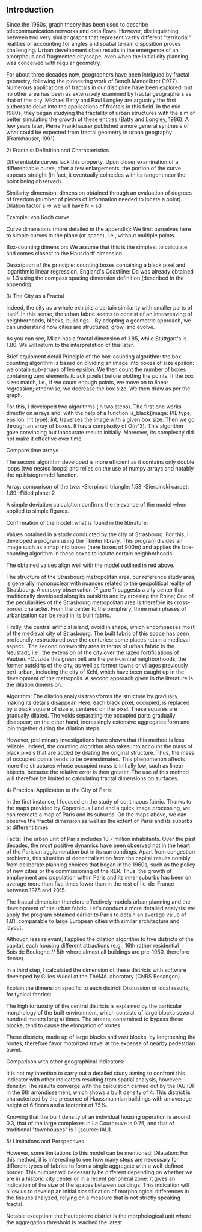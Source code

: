 ## Introduction

Since the 1960s, graph theory has been used to describe telecommunication networks and data flows. However, distinguishing between two very similar graphs that represent vastly different "territorial" realities or accounting for angles and spatial terrain disposition proves challenging. Urban development often results in the emergence of an amorphous and fragmented cityscape, even when the initial city planning was conceived with regular geometry.

For about three decades now, geographers have been intrigued by fractal geometry, following the pioneering work of Benoît Mandelbrot (1977). Numerous applications of fractals in our discipline have been explored, but no other area has been as extensively examined by fractal geographers as that of the city. Michael Batty and Paul Longley are arguably the first authors to delve into the applications of fractals in this field. In the mid-1980s, they began studying the fractality of urban structures with the aim of better simulating the growth of these entities (Batty and Longley, 1986). A few years later, Pierre Frankhauser published a more general synthesis of what could be expected from fractal geometry in urban geography (Frankhauser, 1991).

2/ Fractals: Definition and Characteristics

Differentiable curves lack this property. Upon closer examination of a differentiable curve, after a few enlargements, the portion of the curve appears straight (in fact, it eventually coincides with its tangent near the point being observed).

Similarity dimension: dimension obtained through an evaluation of degrees of freedom (number of pieces of information needed to locate a point).
Dilation factor s -> we will have N = sd

Example: von Koch curve.

Curve dimensions (more detailed in the appendix): We limit ourselves here to simple curves in the plane (or space), i.e., without multiple points.

Box-counting dimension: We assume that this is the simplest to calculate and comes closest to the Hausdorff dimension.

Description of the principle: counting boxes containing a black pixel and logarithmic linear regression.
England's Coastline: Dc was already obtained ≃ 1.3 using the compass spacing dimension definition (described in the appendix).

3/ The City as a Fractal

Indeed, the city as a whole exhibits a certain similarity with smaller parts of itself. In this sense, the urban fabric seems to consist of an interweaving of neighborhoods, blocks, buildings... By adopting a geometric approach, we can understand how cities are structured, grow, and evolve.

As you can see, Milan has a fractal dimension of 1.85, while Stuttgart's is 1.80. We will return to the interpretation of this later.

Brief equipment detail
Principle of the box-counting algorithm: the box-counting algorithm is based on dividing an image into boxes of size epsilon: we obtain sub-arrays of len epsilon. We then count the number of boxes containing zero elements (black pixels) before plotting the points. If the box sizes match, i.e., if we count enough points, we move on to linear regression; otherwise, we decrease the box size. We then draw as per the graph.

For this, I developed two algorithms (in two steps). The first one works directly on arrays and, with the help of a function is_black(image: PIL type, epsilon: int type): int, traverses the image with a given box size. Then we go through an array of boxes. It has a complexity of O(n^3). This algorithm gave convincing but inaccurate results initially. Moreover, its complexity did not make it effective over time.

Compare time arrays

The second algorithm developed is more efficient as it contains only double loops (two nested loops) and relies on the use of numpy arrays and notably the np.histogramdd function.

Array: comparison of the two:
-Sierpinski triangle: 1.58
-Sierpinski carpet: 1.89
-Filled plane: 2

A simple deviation calculation confirms the relevance of the model when applied to simple figures.

Confirmation of the model: what is found in the literature:

Values obtained in a study conducted by the city of Strasbourg. For this, I developed a program using the Tkinter library. This program divides an image such as a map into boxes (here boxes of 900m) and applies the box-counting algorithm in these boxes to isolate certain neighborhoods.

The obtained values align well with the model outlined in red above.

The structure of the Strasbourg metropolitan area, our reference study area, is generally mononuclear with nuances related to the geopolitical reality of Strasbourg. A cursory observation (Figure 1) suggests a city center that traditionally developed along its outskirts and by crossing the Rhine; One of the peculiarities of the Strasbourg metropolitan area is therefore its cross-border character. From the center to the periphery, three main phases of urbanization can be read in its built fabric.

Firstly, the central artificial island, ovoid in shape, which encompasses most of the medieval city of Strasbourg. The built fabric of this space has been profoundly restructured over the centuries: some places retain a medieval aspect.
-The second noteworthy area in terms of urban fabric is the Neustadt, i.e., the extension of the city over the razed fortifications of Vauban.
-Outside this green belt are the peri-central neighborhoods, the former outskirts of the city, as well as former towns or villages previously peri-urban, including the city of Kehl, which have been caught up in the development of the metropolis.
A second approach given in the literature is the dilation dimension.

Algorithm: The dilation analysis transforms the structure by gradually making its details disappear. Here, each black pixel, occupied, is replaced by a black square of size e, centered on the pixel. These squares are gradually dilated. The voids separating the occupied parts gradually disappear; on the other hand, increasingly extensive aggregates form and join together during the dilation steps.

However, preliminary investigations have shown that this method is less reliable. Indeed, the counting algorithm also takes into account the mass of black pixels that are added by dilating the original structure. Thus, the mass of occupied points tends to be overestimated. This phenomenon affects more the structures whose occupied mass is initially low, such as linear objects, because the relative error is then greater. The use of this method will therefore be limited to calculating fractal dimensions on surfaces.

4/ Practical Application to the City of Paris

In the first instance, I focused on the study of continuous fabric. Thanks to the maps provided by Copernicus Land and a quick image processing, we can recreate a map of Paris and its suburbs. On the maps above, we can observe the fractal dimension as well as the extent of Paris and its suburbs at different times.

Facts: The urban unit of Paris includes 10.7 million inhabitants. Over the past decades, the most positive dynamics have been observed not in the heart of the Parisian agglomeration but in its surroundings. Apart from congestion problems, this situation of decentralization from the capital results notably from deliberate planning choices that began in the 1960s, such as the policy of new cities or the commissioning of the RER. Thus, the growth of employment and population within Paris and its inner suburbs has been on average more than five times lower than in the rest of Île-de-France between 1975 and 2015.

The fractal dimension therefore effectively models urban planning and the development of the urban fabric. Let's conduct a more detailed analysis: we apply the program obtained earlier to Paris to obtain an average value of 1.81, comparable to large European cities with similar architecture and layout.

Although less relevant, I applied the dilation algorithm to five districts of the capital, each housing different attractions (e.g., 16th rather residential + Bois de Boulogne // 5th where almost all buildings are pre-1950, therefore dense).

In a third step, I calculated the dimension of these districts with software developed by Gilles Vuidel at the ThéMA laboratory (CNRS Besançon).

Explain the dimension specific to each district: Discussion of local results, for typical fabrics:

The high tortuosity of the central districts is explained by the particular morphology of the built environment, which consists of large blocks several hundred meters long at times. The streets, constrained to bypass these blocks, tend to cause the elongation of routes.

These districts, made up of large blocks and vast blocks, by lengthening the routes, therefore favor motorized travel at the expense of nearby pedestrian travel.

Comparison with other geographical indicators:

It is not my intention to carry out a detailed study aiming to confront this indicator with other indicators resulting from spatial analysis, however:
-density:
The results converge with the calculation carried out by the IAU IDF in the 6th arrondissement, which shows a built density of 4. This district is characterized by the presence of Haussmannian buildings with an average height of 6 floors and a footprint of 75%.

Knowing that the built density of an individual housing operation is around 0.3, that of the large complexes in La Courneuve is 0.75, and that of traditional "townhouses" is 1 (source: IAU).

5/ Limitations and Perspectives

However, some limitations to this model can be mentioned:
Dilatation: For this method, it is interesting to see how many steps are necessary for different types of fabrics to form a single aggregate with a well-defined border. This number will necessarily be different depending on whether we are in a historic city center or in a recent peripheral zone: it gives an indication of the size of the spaces between buildings. This indication will allow us to develop an initial classification of morphological differences in the tissues analyzed, relying on a measure that is not strictly speaking fractal.

Notable exception: the Hautepierre district is the morphological unit where the aggregation threshold is reached the latest.

